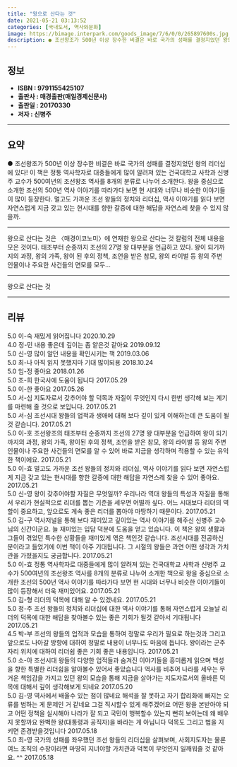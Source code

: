 ```yaml
---
title: "왕으로 산다는 것"
date: 2021-05-21 03:13:52
categories: [국내도서, 역사와문화]
image: https://bimage.interpark.com/goods_image/7/6/0/0/265897600s.jpg
description: ● 조선왕조가 500년 이상 장수한 비결은 바로 국가의 성패를 결정지었던 왕의 리더십에 있다! 이 책은 정통 역사학자로 대중들에게 많이 알려져 있는 건국대학교 사학과 신병주 교수가 500여년의 조선왕조 역사를 8개의 분류로 나누어 소개한다. 왕을 중심으로 소개한 조선의 500년 역사
---
```


## **정보**

- **ISBN : 9791155425107**
- **출판사 : 매경출판(매일경제신문사)**
- **출판일 : 20170330**
- **저자 : 신병주**

------



## **요약**

●  조선왕조가 500년 이상 장수한 비결은 바로 국가의 성패를 결정지었던 왕의 리더십에 있다! 이 책은 정통 역사학자로 대중들에게 많이 알려져 있는 건국대학교 사학과 신병주 교수가 500여년의 조선왕조 역사를 8개의 분류로 나누어 소개한다. 왕을 중심으로 소개한 조선의 500년 역사 이야기를 따라가다 보면 현 시대와 너무나 비슷한 이야기들이 많이 등장한다. 멀고도 가까운 조선 왕들의 정치와 리더십, 역사 이야기를 읽다 보면 자연스럽게 지금 갖고 있는 현시대를 향한 갈증에 대한 해답을 자연스레 찾을 수 있지 않을까.

------

왕으로 산다는 것은 〈매경이코노미〉에 연재한 왕으로 산다는 것 칼럼의 전체 내용을 모은 것이다. 태조부터 순종까지 조선의 27명 왕 대부분을 언급하고 있다. 왕이 되기까지의 과정, 왕의 가족, 왕이 된 후의 정책, 조언을 받은 참모, 왕의 라이벌 등 왕의 주변 인물이나 주요한 사건들의 면모를 모두... 

------


왕으로 산다는 것 

------


## **리뷰** 

5.0 이-숙 재밌게 읽어집니다 2020.10.29 <br/>4.0 정-민 내용 좋은데 깊이는 좀 얕은것 같아요 2019.09.12 <br/>5.0 신-영 많이 알던 내용을 확인시키는 책 2019.03.06 <br/>5.0 최-나 아직 읽지 못했지마 기대 많이되용 2018.10.24 <br/>5.0 임-정 좋아요 2018.01.26 <br/>5.0 조-희 한국사에 도움이 됩니다 2017.05.29 <br/>5.0 이-한 좋아요 2017.05.26 <br/>5.0 서-심 지도자로서 갖추어야 할 덕목과 자질이 무엇인지 다시 한번 생각해 보는 계기를 마련해 줄 것으로 보입니다. 2017.05.21 <br/>5.0 서-심 조선시대 왕들의 업적과 생애에 대해 보다 깊이 있게 이해하는데 큰 도움이 될 것 같습니다. 2017.05.21 <br/>5.0 이-호 조선왕조의 태조부터 순종까지 조선의 27명 왕 대부분을 언급하여 왕이 되기까지의 과정, 왕의 가족, 왕이된 후의 정책, 조언을 받은 참모, 왕의 라이벌 등 왕의 주변 인물이나 주요한 사건들의 면모를 알 수 있어 바로 지금을 생각하며 적용할 수 있는 유익한 책이에요. 2017.05.21 <br/>5.0 이-효 멀고도 가까운 조선 왕들의 정치와 리더십, 역사 이야기를 읽다 보면 자연스럽게 지금 갖고 있는 현시대를 향한 갈증에 대한 해답을 자연스레 찾을 수 있어 좋아요. 2017.05.21 <br/>5.0 신-영 왕이 갖추어야할 자질은 무엇일까? 우리나라 역대 왕들의 특성과 자질을 통해서 우리가 현실적으로 리더를 뽑는 기준을 세우면 어떨까 싶다. 어느 시대보다 리더의 역할이 중요하고, 앞으로도 계속 좋은 리더를 뽑아야 마땅하기 때문이다. 2017.05.21 <br/>5.0 김-구 역사저널을 통해 보다 재미있고 깊이있는 역사 이야기를 해주신 신병주 교수님의 신간이군요. 늘 재미있는 입담 덕분에 도움을 얻고 있습니다. 이 책은 왕의 생활과 그들이 겪었던 특수한 상황들을 재미있게 엮은 책인것 같습니다. 조선시대를 전공하신 분이라고 들었기에 이번 책이 아주 기대됩니다. 그 시절의 왕들은 과연 어떤 생각과 가치관을 가졌을지도 궁금합니다. 2017.05.21 <br/>5.0 이-효 정통 역사학자로 대중들에게 많이 알려져 있는 건국대학교 사학과 신병주 교수가 500여년의 조선왕조 역사를 8개의 분류로 나누어 소개한 책으로 왕을 중심으로 소개한 조선의 500년 역사 이야기를 따라가다 보면 현 시대와 너무나 비슷한 이야기들이 많이 등장해서 더욱 재미있어요. 2017.05.21 <br/>5.0 김-형  리더의 덕목에 대해 알 수 있겠네요. 2017.05.21 <br/>5.0 정-주 조선 왕들의 정치와 리더십에 대한 역사 이야기를 통해 자연스럽게 오늘날 리더의 덕목에 대한 해답을 찾아볼수 있는 좋은 기회가 될것 같아서 기대됩니다 2017.05.21 <br/>4.5 박-부 조선의 왕들의 업적과 모습을 통하여 정말로 우리가 필요로 하는것과 그리고 앞으로도 나아갈 방향에 대하여 정말로 내용이 너무나도 마음에 듭니다.  왕이라는 군주자리 위치에 대하여 리더쉽  좋은 기회 좋은 내용입니다. 2017.05.21 <br/>5.0 소-아 조선시대 왕들의 다양한 업적들과 숨겨진 이야기들을 흥미롭게 읽으며 백성을 향한 특별한 리더쉽을 알아볼수 있어서 좋았습니다 역사를 비추어  나라를 세우는 무거운 책임감을 가지고 있던 왕의 모습을 통해 지금을 살아가는 지도자로서의 올바른 덕목에 대해서 깊이 생각해보게 되네요 2017.05.20 <br/>5.0 김-영 역사에서 배울수 있는 점이 많네요 해석을 잘 못하고 자기 합리화에 빠지는 오류를 범하는 게 문제인 거 같네요 그걸 직시할수 있게 해주겠어요 어떤 왕을 본받아야 되고 어떤 정책을 실시해야 나라가 잘 되고 국민이 행복할수 있는지 뻔히 보이는데 왜 배우지 못할까요 완벽한 왕(대통령과 공직자)을 바라는 게 아닙니다 덕목도 그리고 법을 지키면 존경받을것입니다 2017.05.18 <br/>5.0 최-영 국가의 성패를 좌우했던 조선 왕들의 리더십을 살펴보며, 사회지도자는 물론 여느 조직의 수장이라면 마땅히 지녀야할 가치관과 덕목이 무엇인지 일깨워줄 것 같아요. ^^ 2017.05.18 <br/>